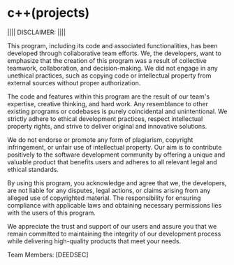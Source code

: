 # c++(projects)
|||| DISCLAIMER: ||||

This program, including its code and associated functionalities, has been developed through collaborative team efforts. We, the developers, want to emphasize that the creation of this program was a result of collective teamwork, collaboration, and decision-making. We did not engage in any unethical practices, such as copying code or intellectual property from external sources without proper authorization.

The code and features within this program are the result of our team's expertise, creative thinking, and hard work. Any resemblance to other existing programs or codebases is purely coincidental and unintentional. We strictly adhere to ethical development practices, respect intellectual property rights, and strive to deliver original and innovative solutions.

We do not endorse or promote any form of plagiarism, copyright infringement, or unfair use of intellectual property. Our aim is to contribute positively to the software development community by offering a unique and valuable product that benefits users and adheres to all relevant legal and ethical standards.

By using this program, you acknowledge and agree that we, the developers, are not liable for any disputes, legal actions, or claims arising from any alleged use of copyrighted material. The responsibility for ensuring compliance with applicable laws and obtaining necessary permissions lies with the users of this program.

We appreciate the trust and support of our users and assure you that we remain committed to maintaining the integrity of our development process while delivering high-quality products that meet your needs.


Team Members: [DEEDSEC]
